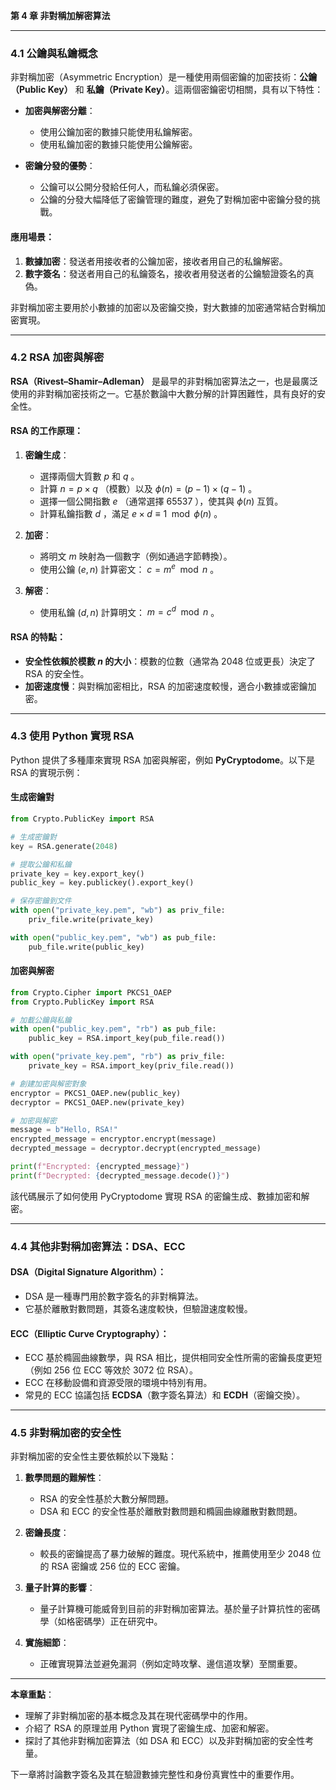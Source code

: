**第 4 章 非對稱加解密算法**

---

### **4.1 公鑰與私鑰概念**

非對稱加密（Asymmetric Encryption）是一種使用兩個密鑰的加密技術：**公鑰（Public Key）** 和 **私鑰（Private Key）**。這兩個密鑰密切相關，具有以下特性：

- **加密與解密分離**：
  - 使用公鑰加密的數據只能使用私鑰解密。
  - 使用私鑰加密的數據只能使用公鑰解密。
  
- **密鑰分發的優勢**：
  - 公鑰可以公開分發給任何人，而私鑰必須保密。
  - 公鑰的分發大幅降低了密鑰管理的難度，避免了對稱加密中密鑰分發的挑戰。

#### **應用場景**：
1. **數據加密**：發送者用接收者的公鑰加密，接收者用自己的私鑰解密。
2. **數字簽名**：發送者用自己的私鑰簽名，接收者用發送者的公鑰驗證簽名的真偽。

非對稱加密主要用於小數據的加密以及密鑰交換，對大數據的加密通常結合對稱加密實現。

---

### **4.2 RSA 加密與解密**

**RSA（Rivest–Shamir–Adleman）** 是最早的非對稱加密算法之一，也是最廣泛使用的非對稱加密技術之一。它基於數論中大數分解的計算困難性，具有良好的安全性。

#### **RSA 的工作原理**：
1. **密鑰生成**：
   - 選擇兩個大質數  $`p`$  和  $`q`$ 。
   - 計算  $`n = p \times q`$ （模數）以及  $`\phi(n) = (p-1) \times (q-1)`$ 。
   - 選擇一個公開指數  $`e`$ （通常選擇  $`65537`$ ），使其與  $`\phi(n)`$  互質。
   - 計算私鑰指數  $`d`$ ，滿足  $`e \times d \equiv 1 \mod \phi(n)`$ 。

2. **加密**：
   - 將明文  $`m`$  映射為一個數字（例如通過字節轉換）。
   - 使用公鑰  $`(e, n)`$  計算密文： $`c = m^e \mod n`$ 。

3. **解密**：
   - 使用私鑰  $`(d, n)`$  計算明文： $`m = c^d \mod n`$ 。

#### **RSA 的特點**：
- **安全性依賴於模數  $`n`$  的大小**：模數的位數（通常為 2048 位或更長）決定了 RSA 的安全性。
- **加密速度慢**：與對稱加密相比，RSA 的加密速度較慢，適合小數據或密鑰加密。

---

### **4.3 使用 Python 實現 RSA**

Python 提供了多種庫來實現 RSA 加密與解密，例如 **PyCryptodome**。以下是 RSA 的實現示例：

#### **生成密鑰對**
```python
from Crypto.PublicKey import RSA

# 生成密鑰對
key = RSA.generate(2048)

# 提取公鑰和私鑰
private_key = key.export_key()
public_key = key.publickey().export_key()

# 保存密鑰到文件
with open("private_key.pem", "wb") as priv_file:
    priv_file.write(private_key)

with open("public_key.pem", "wb") as pub_file:
    pub_file.write(public_key)
```

#### **加密與解密**
```python
from Crypto.Cipher import PKCS1_OAEP
from Crypto.PublicKey import RSA

# 加載公鑰與私鑰
with open("public_key.pem", "rb") as pub_file:
    public_key = RSA.import_key(pub_file.read())

with open("private_key.pem", "rb") as priv_file:
    private_key = RSA.import_key(priv_file.read())

# 創建加密與解密對象
encryptor = PKCS1_OAEP.new(public_key)
decryptor = PKCS1_OAEP.new(private_key)

# 加密與解密
message = b"Hello, RSA!"
encrypted_message = encryptor.encrypt(message)
decrypted_message = decryptor.decrypt(encrypted_message)

print(f"Encrypted: {encrypted_message}")
print(f"Decrypted: {decrypted_message.decode()}")
```

該代碼展示了如何使用 PyCryptodome 實現 RSA 的密鑰生成、數據加密和解密。

---

### **4.4 其他非對稱加密算法：DSA、ECC**

#### **DSA（Digital Signature Algorithm）**：
- DSA 是一種專門用於數字簽名的非對稱算法。
- 它基於離散對數問題，其簽名速度較快，但驗證速度較慢。

#### **ECC（Elliptic Curve Cryptography）**：
- ECC 基於橢圓曲線數學，與 RSA 相比，提供相同安全性所需的密鑰長度更短（例如 256 位 ECC 等效於 3072 位 RSA）。
- ECC 在移動設備和資源受限的環境中特別有用。
- 常見的 ECC 協議包括 **ECDSA**（數字簽名算法）和 **ECDH**（密鑰交換）。

---

### **4.5 非對稱加密的安全性**

非對稱加密的安全性主要依賴於以下幾點：

1. **數學問題的難解性**：
   - RSA 的安全性基於大數分解問題。
   - DSA 和 ECC 的安全性基於離散對數問題和橢圓曲線離散對數問題。

2. **密鑰長度**：
   - 較長的密鑰提高了暴力破解的難度。現代系統中，推薦使用至少 2048 位的 RSA 密鑰或 256 位的 ECC 密鑰。

3. **量子計算的影響**：
   - 量子計算機可能威脅到目前的非對稱加密算法。基於量子計算抗性的密碼學（如格密碼學）正在研究中。

4. **實施細節**：
   - 正確實現算法並避免漏洞（例如定時攻擊、邊信道攻擊）至關重要。

---

**本章重點**：
- 理解了非對稱加密的基本概念及其在現代密碼學中的作用。
- 介紹了 RSA 的原理並用 Python 實現了密鑰生成、加密和解密。
- 探討了其他非對稱加密算法（如 DSA 和 ECC）以及非對稱加密的安全性考量。

下一章將討論數字簽名及其在驗證數據完整性和身份真實性中的重要作用。
